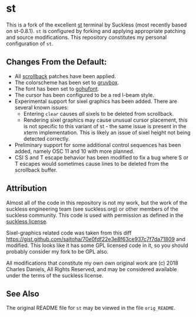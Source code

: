 # st

This is a fork of the excellent [st](https://st.suckless.org/) terminal by
Suckless (most recently based on st-0.8.1). `st` is configured by forking and
applying appropriate patching and source modifications. This repository
constitutes my personal configuration of `st`.

## Changes From the Default:

* All [scrollback](https://st.suckless.org/patches/scrollback/) patches have
  been applied.
* The colorscheme has been set to [gruvbox](https://github.com/morhetz/gruvbox).
* The font has been set to [gohufont](http://font.gohu.org/).
* The cursor has been configured to be a red I-beam style.
* Experimental support for sixel graphics has been added. There are several
  known issues:
	* Entering `clear` causes *all* sixels to be deleted from scrollback.
	* Rendering sixel graphics may cause unusual cursor placement, this is
	  not specific to this variant of st - the same issue is present in
	  the xterm implementation. This is likely an issue of sixel height
	  not being detected correctly.
* Preliminary support for some additional control sequences has been added,
  namely OSC 11 and 10 with more planned.
* CSI S and T escape behavior has been modified to fix a bug where S or T
  escapes would sometimes cause lines to be deleted from the scrollback buffer.

## Attribution

Almost all of the code in this repository is not my work, but the work of the
suckless engineering team (see suckless.org) or other members of the suckless
community. This code is used with permission as defined in the [suckless
license](https://git.suckless.org/st/file/LICENSE.html).

Sixel-graphics related code was taken from this diff
https://gist.github.com/saitoha/70e0fdf22e3e8f63ce937c7f7da71809 and modified.
This looks like it has some GPL licensed code in it, so you should probably
consider my fork to be GPL also.

All modifications that constitute my own own original work are (c) 2018 Charles
Daniels, All Rights Reserved, and may be considered available under the terms
of the suckless license.

## See Also

The original README file for `st` may be viewed in the file `orig_README`.

